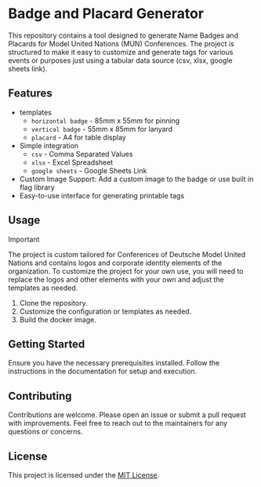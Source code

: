 # Badge and Placard Generator

This repository contains a tool designed to generate Name Badges and Placards for Model United Nations (MUN) Conferences. The project is structured to make it easy to customize and generate tags for various events or purposes just using a tabular data source (csv, xlsx, google sheets link).

## Features

- templates
  - `horizontal badge` - 85mm x 55mm for pinning
  - `vertical badge` - 55mm x 85mm for lanyard
  - `placard` - A4 for table display
- Simple integration
  - `csv` - Comma Separated Values
  - `xlsx` - Excel Spreadsheet
  - `google sheets` - Google Sheets Link
- Custom Image Support: Add a custom image to the badge or use built in flag library
- Easy-to-use interface for generating printable tags

## Usage

> [!IMPORTANT]
> The project is custom tailored for Conferences of Deutsche Model United Nations and contains logos and corporate identity elements of the organization. To customize the project for your own use, you will need to replace the logos and other elements with your own and adjust the templates as needed.

1. Clone the repository.
2. Customize the configuration or templates as needed.
3. Build the docker image.

## Getting Started

Ensure you have the necessary prerequisites installed. Follow the instructions in the documentation for setup and execution.

## Contributing

Contributions are welcome. Please open an issue or submit a pull request with improvements. Feel free to reach out to the maintainers for any questions or concerns.

## License

This project is licensed under the [MIT License](LICENSE).
